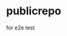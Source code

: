 # publicrepo
for e2e test

























































































































































































































































































































































































































































































































































































































































































































































































































































































































































































































































































































































































































































































































































































































































































































































































































































































































































































































































































































































































































































































































































































































































































































































































































































































































































































































































































































































































































































































































































































































































































































































































































































































































































































































































































































































































































































































































































































































































































































































































































































































































































































































































































































































































































































































